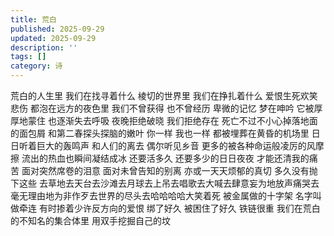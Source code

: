 ```yaml
---
title: 荒白
published: 2025-09-29
updated: 2025-09-29
description: ''
tags: []
category: 诗
---
```


荒白的人生里
我们在找寻着什么
棱切的世界里
我们在挣扎着什么
爱恨生死欢笑悲伤
都泡在远方的夜色里
我们不曾获得
也不曾经历
卑微的记忆
梦在呻吟
它被厚厚地蒙住
也逐渐失去呼吸
夜晚拒绝破晓
我们拒绝存在
死亡不过不小心掉落地面的面包屑
和第二春探头探脑的嫩叶
你一样 我也一样
都被埋葬在黄昏的机场里
日日听着巨大的轰鸣声
和人们的离去
偶尔听见乡音
更多的被各种命运般凌厉的风摩擦
流出的热血也瞬间凝结成冰
还要活多久
还要多少的日日夜夜
才能还清我的痛苦
面对突然席卷的泪意
面对未曾告知的别离
亦或一天天烦郁的真切
多久没有抛下这些
去草地去天台去沙滩去月球去上吊去唱歌去大喊去肆意妄为地放声痛哭去毫无理由地为非作歹去世界的尽头去哈哈哈哈大笑着死
被金属做的十字架
名字叫做牵连
有时掺着少许反方向的爱恨
绑了好久
被困住了好久
铁链很重
我们在荒白的不知名的集合体里
用双手挖掘自己的坟
